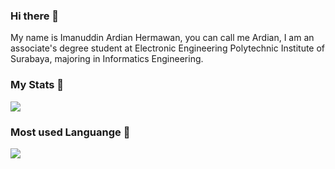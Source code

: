 ### Hi there 👋

My name is Imanuddin Ardian Hermawan, you can call me Ardian, I am an associate's degree student at Electronic Engineering Polytechnic Institute of Surabaya, majoring in Informatics Engineering.

<!--
**ardianhermawan17/ardianhermawan17** is a ✨ _special_ ✨ repository because its `README.md` (this file) appears on your GitHub profile.

- Here are some ideas to get you started:

- 🔭 I’m currently working on ...
- 🌱 I’m currently learning ...
- 👯 I’m looking to collaborate on ...
- 🤔 I’m looking for help with ...
- 💬 Ask me about ...
- 📫 How to reach me: ...
- 😄 Pronouns: ...
- ⚡ Fun fact: ...
- 
-->

### My Stats 🔭

<img src="https://github-readme-stats.vercel.app/api?username=ardianhermawan17&show_icons=true&theme=vue-dark">

### Most used Languange 🔭

<img src="https://github-readme-stats.vercel.app/api/top-langs/?username=ardianhermawan17&theme=vue-dark">




